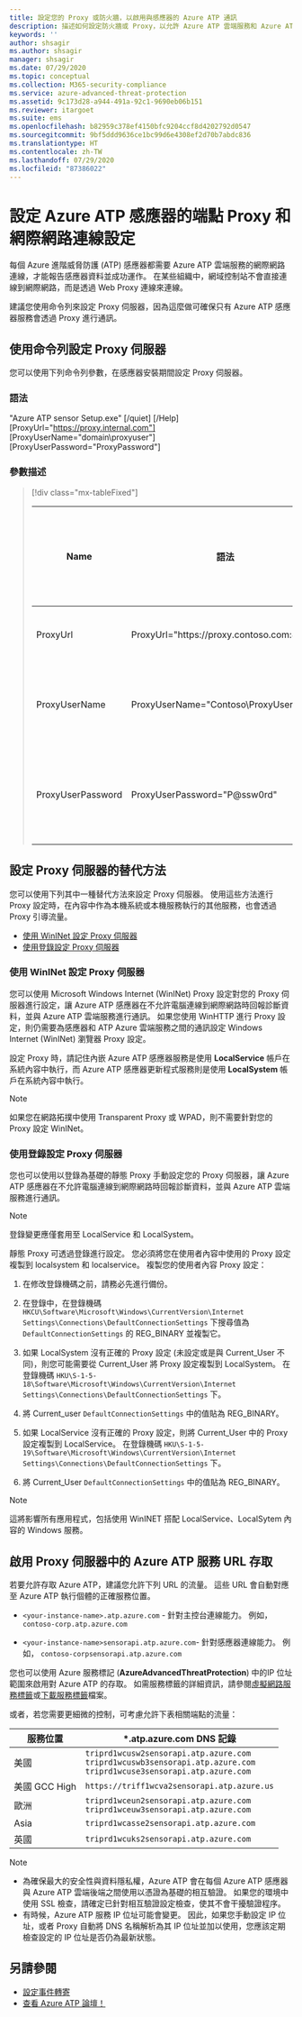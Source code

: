 ```yaml
---
title: 設定您的 Proxy 或防火牆，以啟用與感應器的 Azure ATP 通訊
description: 描述如何設定防火牆或 Proxy，以允許 Azure ATP 雲端服務和 Azure ATP 感應器之間的通訊
keywords: ''
author: shsagir
ms.author: shsagir
manager: shsagir
ms.date: 07/29/2020
ms.topic: conceptual
ms.collection: M365-security-compliance
ms.service: azure-advanced-threat-protection
ms.assetid: 9c173d28-a944-491a-92c1-9690eb06b151
ms.reviewer: itargoet
ms.suite: ems
ms.openlocfilehash: b82959c378ef4150bfc9204ccf8d4202792d0547
ms.sourcegitcommit: 9bf5ddd9636ce1bc99d6e4308ef2d70b7abdc836
ms.translationtype: HT
ms.contentlocale: zh-TW
ms.lasthandoff: 07/29/2020
ms.locfileid: "87386022"
---
```

# <a name="configure-endpoint-proxy-and-internet-connectivity-settings-for-your-azure-atp-sensor"></a>設定 Azure ATP 感應器的端點 Proxy 和網際網路連線設定

每個 Azure 進階威脅防護 (ATP) 感應器都需要 Azure ATP 雲端服務的網際網路連線，才能報告感應器資料並成功運作。 在某些組織中，網域控制站不會直接連線到網際網路，而是透過 Web Proxy 連線來連線。

建議您使用命令列來設定 Proxy 伺服器，因為這麼做可確保只有 Azure ATP 感應器服務會透過 Proxy 進行通訊。

## <a name="configure-proxy-server-using-the-command-line"></a>使用命令列設定 Proxy 伺服器

您可以使用下列命令列參數，在感應器安裝期間設定 Proxy 伺服器。

### <a name="syntax"></a>語法

"Azure ATP sensor Setup.exe" [/quiet] [/Help] [ProxyUrl="https://proxy.internal.com"] [ProxyUserName="domain\proxyuser"] [ProxyUserPassword="ProxyPassword"]

### <a name="switch-descriptions"></a>參數描述

> [!div class="mx-tableFixed"]
>
> |Name|語法|對無訊息安裝而言是否為必要？|說明|
> |-------------|----------|---------|---------|
> |ProxyUrl|ProxyUrl="https\://proxy.contoso.com:8080"|否|指定 Azure ATP 感應器的 ProxyUrl 和連接埠號碼。|
> |ProxyUserName|ProxyUserName="Contoso\ProxyUser"|否|如果您的 Proxy 服務需要驗證，請以 DOMAIN\user 格式提供使用者名稱。|
> |ProxyUserPassword|ProxyUserPassword="P@ssw0rd"|否|指定 Proxy 使用者名稱的密碼。 \* 認證會經過加密，並由 Azure ATP 感應器儲存在本機。|

## <a name="alternative-methods-to-configure-your-proxy-server"></a>設定 Proxy 伺服器的替代方法

您可以使用下列其中一種替代方法來設定 Proxy 伺服器。 使用這些方法進行 Proxy 設定時，在內容中作為本機系統或本機服務執行的其他服務，也會透過 Proxy 引導流量。

- [使用 WinINet 設定 Proxy 伺服器](#configure-proxy-server-using-wininet)
- [使用登錄設定 Proxy 伺服器](#configure-proxy-server-using-the-registry)

### <a name="configure-proxy-server-using-wininet"></a>使用 WinINet 設定 Proxy 伺服器

您可以使用 Microsoft Windows Internet (WinINet) Proxy 設定對您的 Proxy 伺服器進行設定，讓 Azure ATP 感應器在不允許電腦連線到網際網路時回報診斷資料，並與 Azure ATP 雲端服務進行通訊。 如果您使用 WinHTTP 進行 Proxy 設定，則仍需要為感應器和 ATP Azure 雲端服務之間的通訊設定 Windows Internet (WinINet) 瀏覽器 Proxy 設定。

設定 Proxy 時，請記住內嵌 Azure ATP 感應器服務是使用 **LocalService** 帳戶在系統內容中執行，而 Azure ATP 感應器更新程式服務則是使用 **LocalSystem** 帳戶在系統內容中執行。

> [!NOTE]
> 如果您在網路拓撲中使用 Transparent Proxy 或 WPAD，則不需要針對您的 Proxy 設定 WinINet。

### <a name="configure-proxy-server-using-the-registry"></a>使用登錄設定 Proxy 伺服器

您也可以使用以登錄為基礎的靜態 Proxy 手動設定您的 Proxy 伺服器，讓 Azure ATP 感應器在不允許電腦連線到網際網路時回報診斷資料，並與 Azure ATP 雲端服務進行通訊。

> [!NOTE]
> 登錄變更應僅套用至 LocalService 和 LocalSystem。

靜態 Proxy 可透過登錄進行設定。 您必須將您在使用者內容中使用的 Proxy 設定複製到 localsystem 和 localservice。 複製您的使用者內容 Proxy 設定：

1. 在修改登錄機碼之前，請務必先進行備份。

1. 在登錄中，在登錄機碼 `HKCU\Software\Microsoft\Windows\CurrentVersion\Internet Settings\Connections\DefaultConnectionSettings` 下搜尋值為 `DefaultConnectionSettings` 的 REG_BINARY 並複製它。

1. 如果 LocalSystem 沒有正確的 Proxy 設定 (未設定或是與 Current_User 不同)，則您可能需要從 Current_User 將 Proxy 設定複製到 LocalSystem。 在登錄機碼 `HKU\S-1-5-18\Software\Microsoft\Windows\CurrentVersion\Internet Settings\Connections\DefaultConnectionSettings` 下。

1. 將 Current_user `DefaultConnectionSettings` 中的值貼為 REG_BINARY。

1. 如果 LocalService 沒有正確的 Proxy 設定，則將 Current_User 中的 Proxy 設定複製到 LocalService。 在登錄機碼 `HKU\S-1-5-19\Software\Microsoft\Windows\CurrentVersion\Internet Settings\Connections\DefaultConnectionSettings` 下。

1. 將 Current_User `DefaultConnectionSettings` 中的值貼為 REG_BINARY。

> [!NOTE]
> 這將影響所有應用程式，包括使用 WinINET 搭配 LocalService、LocalSytem 內容的 Windows 服務。

## <a name="enable-access-to-azure-atp-service-urls-in-the-proxy-server"></a>啟用 Proxy 伺服器中的 Azure ATP 服務 URL 存取

若要允許存取 Azure ATP，建議您允許下列 URL 的流量。 這些 URL 會自動對應至 Azure ATP 執行個體的正確服務位置。

- `<your-instance-name>.atp.azure.com` - 針對主控台連線能力。 例如， `contoso-corp.atp.azure.com`

- `<your-instance-name>sensorapi.atp.azure.com`- 針對感應器連線能力。 例如， `contoso-corpsensorapi.atp.azure.com`

您也可以使用 Azure 服務標記 (**AzureAdvancedThreatProtection**) 中的IP 位址範圍來啟用對 Azure ATP 的存取。 如需服務標籤的詳細資訊，請參閱[虛擬網路服務標籤](https://docs.microsoft.com/azure/virtual-network/service-tags-overview)或[下載服務標籤](https://www.microsoft.com/download/details.aspx?id=56519)檔案。

或者，若您需要更細微的控制，可考慮允許下表相關端點的流量：

|服務位置|*.atp.azure.com DNS 記錄|
|----|----|
|美國 |`triprd1wcusw2sensorapi.atp.azure.com`<br>`triprd1wcuswb3sensorapi.atp.azure.com`<br>`triprd1wcuse3sensorapi.atp.azure.com`|
|美國 GCC High|`https://triff1wcva2sensorapi.atp.azure.us`|
|歐洲|`triprd1wceun2sensorapi.atp.azure.com`<br>`triprd1wceuw3sensorapi.atp.azure.com`|
|Asia|`triprd1wcasse2sensorapi.atp.azure.com`|
|英國|`triprd1wcuks2sensorapi.atp.azure.com`|

> [!NOTE]
>
> - 為確保最大的安全性與資料隱私權，Azure ATP 會在每個 Azure ATP 感應器與 Azure ATP 雲端後端之間使用以憑證為基礎的相互驗證。 如果您的環境中使用 SSL 檢查，請確定已針對相互驗證設定檢查，使其不會干擾驗證程序。
> - 有時候，Azure ATP 服務 IP 位址可能會變更。 因此，如果您手動設定 IP 位址，或者 Proxy 自動將 DNS 名稱解析為其 IP 位址並加以使用，您應該定期檢查設定的 IP 位址是否仍為最新狀態。

## <a name="see-also"></a>另請參閱

- [設定事件轉寄](configure-event-forwarding.md)
- [查看 Azure ATP 論壇！](https://aka.ms/azureatpcommunity)
